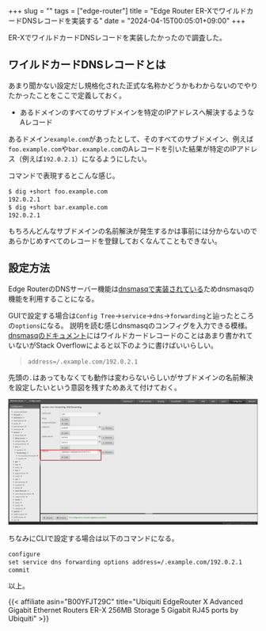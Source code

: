 +++
slug = ""
tags = ["edge-router"]
title = "Edge Router ER-XでワイルドカードDNSレコードを実装する"
date = "2024-04-15T00:05:01+09:00"
+++

<!--more-->

ER-XでワイルドカードDNSレコードを実装したかったので調査した。

## ワイルドカードDNSレコードとは

あまり聞かない設定だし規格化された正式な名称かどうかもわからないのでやりたかったことをここで定義しておく。

* あるドメインのすべてのサブドメインを特定のIPアドレスへ解決するようなAレコード

あるドメイン`example.com`があったとして、そのすべてのサブドメイン、例えば`foo.example.com`や`bar.example.com`のAレコードを引いた結果が特定のIPアドレス（例えば`192.0.2.1`）になるようにしたい。

コマンドで表現するとこんな感じ。

``` shell
$ dig +short foo.example.com
192.0.2.1
$ dig +short bar.example.com
192.0.2.1
```

もちろんどんなサブドメインの名前解決が発生するかは事前には分からないのであらかじめすべてのレコードを登録しておくなんてこともできない。

## 設定方法

Edge RouterのDNSサーバー機能は[dnsmasqで実装されている](https://help.ui.com/hc/en-us/articles/115010913367-EdgeRouter-DNS-Forwarding-Setup-and-Options)ためdnsmasqの機能を利用することになる。

GUIで設定する場合は`Config Tree`→`service`→`dns`→`forwarding`と辿ったところの`options`になる。
説明を読む感じdnsmasqのコンフィグを入力できる模様。
[dnsmasqのドキュメント](https://thekelleys.org.uk/dnsmasq/docs/dnsmasq-man.html)にはワイルドカードレコードのことはあまり書かれていないがStack Overflowによると以下のように書けばいいらしい。

> `address=/.example.com/192.0.2.1`

先頭の`.`はあってもなくても動作は変わらないらしいがサブドメインの名前解決を設定したいという意図を残すためあえて付けておく。

![edge-router-wildcard-dns](/edge-router-wildcard-dns/config.jpg)

ちなみにCLIで設定する場合は以下のコマンドになる。

``` shell
configure
set service dns forwarding options address=/.example.com/192.0.2.1
commit
```

以上。

{{< affiliate asin="B00YFJT29C" title="Ubiquiti EdgeRouter X Advanced Gigabit Ethernet Routers ER-X 256MB Storage 5 Gigabit RJ45 ports by Ubiquiti" >}}
